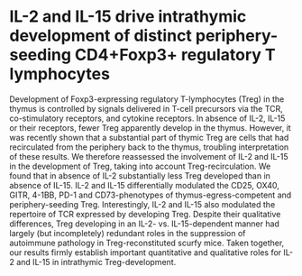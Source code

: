 # **IL-2 and IL-15 drive intrathymic development of distinct periphery-seeding CD4+Foxp3+ regulatory T lymphocytes**

Development of Foxp3-expressing regulatory T-lymphocytes (Treg) in the thymus is controlled by signals delivered in T-cell precursors via the TCR, co-stimulatory receptors, and cytokine receptors. In absence of IL-2, IL-15 or their receptors, fewer Treg apparently develop in the thymus. However, it was recently shown that a substantial part of thymic Treg are cells that had recirculated from the periphery back to the thymus, troubling interpretation of these results. We therefore reassessed the involvement of IL-2 and IL-15 in the development of Treg, taking into account Treg-recirculation. We found that in absence of IL-2 substantially less Treg developed than in absence of IL-15. IL-2 and IL-15 differentially modulated the CD25, OX40, GITR, 4-1BB, PD-1 and CD73-phenotypes of thymus-egress-competent and periphery-seeding Treg. Interestingly, IL-2 and IL-15 also modulated the repertoire of TCR expressed by developing Treg. Despite their qualitative differences, Treg developing in an IL-2- vs. IL-15-dependent manner had largely (but incompletely) redundant roles in the suppression of autoimmune pathology in Treg-reconstituted scurfy mice. Taken together, our results firmly establish important quantitative and qualitative roles for IL-2 and IL-15 in intrathymic Treg-development.
